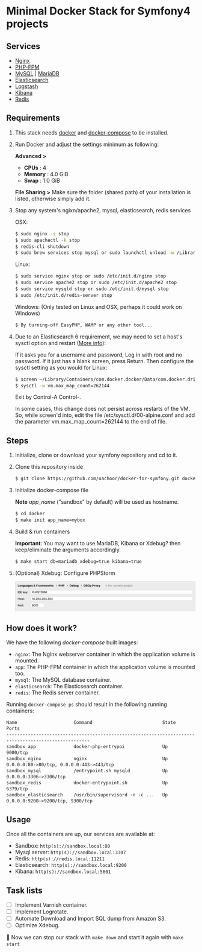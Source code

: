 # Minimal Docker Stack for Symfony4 projects

## Services

* [Nginx](https://nginx.org/)
* [PHP-FPM](https://php-fpm.org/)
* [MySQL](https://www.mysql.com/) | [MariaDB](https://mariadb.org/)
* [Elasticsearch](https://www.elastic.co/products/elasticsearch)
* [Logstash](https://www.elastic.co/products/logstash)
* [Kibana](https://www.elastic.co/products/kibana)
* [Redis](https://redis.io/)

##  Requirements

1. This stack needs [docker](https://www.docker.com/community-edition#/download) and [docker-compose](https://docs.docker.com/compose/install) to be installed.

2. Run Docker and adjust the settings minimum as following:

     **Advanced >**
	 - **CPUs** : 4
	 - **Memory** : 4.0 GiB
	 - **Swap** : 1.0 GiB
	
	**File Sharing >**
			Make sure the folder (shared path) of your installation is listed, otherwise simply add it.
    
3. Stop any system's ngixn/apache2, mysql, elasticsearch, redis services
   
   OSX:
   ```sh
   $ sudo nginx -s stop 
   $ sudo apachectl -k stop
   $ redis-cli shutdown
   $ sudo brew services stop mysql or sudo launchctl unload -w /Library/LaunchDaemons/com.mysql.mysql.plist
   
   ```
   
   Linux:
   ```sh
   $ sudo service nginx stop or sudo /etc/init.d/nginx stop
   $ sudo service apache2 stop or sudo /etc/init.d/apache2 stop
   $ sudo service mysqld stop or sudo /etc/init.d/mysql stop
   $ sudo /etc/init.d/redis-server stop
   ```
   
   Windows: (Only tested on Linux and OSX, perhaps it could work on Windows)
   ```sh
   $ By turning-off EasyPHP, WAMP or any other tool...
   ```
4.  Due to an Elasticsearch 6 requirement, we may need to set a host's sysctl option and restart ([More info](https://github.com/spujadas/elk-docker/issues/92)):

    If it asks you for a username and password, Log in with root and no password.
    If it just has a blank screen, press Return.
    Then configure the sysctl setting as you would for Linux:

    ```sh
    $ screen ~/Library/Containers/com.docker.docker/Data/com.docker.driver.amd64-linux/tty
    $ sysctl -w vm.max_map_count=262144
    ```
    
    Exit by Control-A Control-\.
    
    In some cases, this change does not persist across restarts of the VM. So, while screen'd into, edit the file /etc/sysctl.d/00-alpine.conf and add the parameter vm.max_map_count=262144 to the end of file.

## Steps

1. Initialize, clone or download your symfony repository and cd to it.

2. Clone this repository inside
    ```sh
    $ git clone https://github.com/oachoor/docker-for-symfony.git docker && rm -rf docker/.git
    ```

3. Initialize docker-compose file
    
    **Note** *app_name* ("sandbox" by default) will be used as hostname.
    ```sh
    $ cd docker
    $ make init app_name=mybox
    ```

4. Build & run containers

    **Important**: You may want to use MariaDB, Kibana or Xdebug? then keep/eliminate the arguments accordingly.
    ```bash
    $ make start db=mariadb xdebug=true kibana=true
    ```
    
5. (Optional) Xdebug: Configure PHPStorm
    
    ![PHPStorm > Preferences > Languages & Frameworks > PHP > Debug > DBGp Proxy](app/xdebug.png)

## How does it work?

We have the following *docker-compose* built images:

* `nginx`: The Nginx webserver container in which the application volume is mounted.
* `app`: The PHP-FPM container in which the application volume is mounted too.
* `mysql`: The MySQL database container.
* `elasticsearch`: The Elasticsearch container.
* `redis`: The Redis server container.

Running `docker-compose ps` should result in the following running containers:

```
Name                     Command                          State   Ports
-----------------------------------------------------------------------------------------------------
sandbox_app              docker-php-entrypoi              Up      9000/tcp
sandbox_nginx            nginx                            Up      0.0.0.0:80->80/tcp, 0.0.0.0:443->443/tcp
sandbox_mysql            /entrypoint.sh mysqld            Up      0.0.0.0:3306->3306/tcp
sandbox_redis            docker-entrypoint.sh             Up      6379/tcp
sandbox_elasticsearch    /usr/bin/supervisord -n -c ...   Up      0.0.0.0:9200->9200/tcp, 9300/tcp
```

## Usage

Once all the containers are up, our services are available at:

* Sandbox: `http(s)://sandbox.local:80`
* Mysql server: `http(s)://sandbox.local:3307`
* Redis: `http(s)://redis.local:11211`
* Elasticsearch: `http(s)://sandbox.local:9200`
* Kibana: `http(s)://sandbox.local:5601`

## Task lists

- [ ] Implement Varnish container.
- [ ] Implement Logrotate.
- [ ] Automate Download and Import SQL dump from Amazon S3.
- [ ] Optimize Xdebug.

:tada: Now we can stop our stack with `make down` and start it again with `make start`
